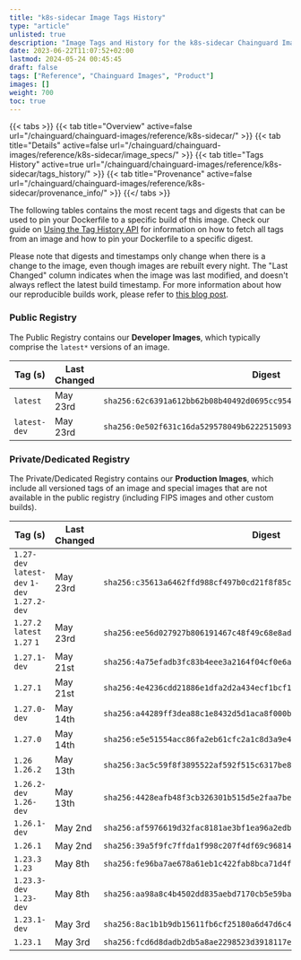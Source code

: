 ```yaml
---
title: "k8s-sidecar Image Tags History"
type: "article"
unlisted: true
description: "Image Tags and History for the k8s-sidecar Chainguard Image"
date: 2023-06-22T11:07:52+02:00
lastmod: 2024-05-24 00:45:45
draft: false
tags: ["Reference", "Chainguard Images", "Product"]
images: []
weight: 700
toc: true
---
```


{{< tabs >}}
{{< tab title="Overview" active=false url="/chainguard/chainguard-images/reference/k8s-sidecar/" >}}
{{< tab title="Details" active=false url="/chainguard/chainguard-images/reference/k8s-sidecar/image_specs/" >}}
{{< tab title="Tags History" active=true url="/chainguard/chainguard-images/reference/k8s-sidecar/tags_history/" >}}
{{< tab title="Provenance" active=false url="/chainguard/chainguard-images/reference/k8s-sidecar/provenance_info/" >}}
{{</ tabs >}}

The following tables contains the most recent tags and digests that can be used to pin your Dockerfile to a specific build of this image. Check our guide on [Using the Tag History API](/chainguard/chainguard-images/using-the-tag-history-api/) for information on how to fetch all tags from an image and how to pin your Dockerfile to a specific digest.

Please note that digests and timestamps only change when there is a change to the image, even though images are rebuilt every night. The "Last Changed" column indicates when the image was last modified, and doesn't always reflect the latest build timestamp. For more information about how our reproducible builds work, please refer to [this blog post](https://www.chainguard.dev/unchained/reproducing-chainguards-reproducible-image-builds).

### Public Registry
The Public Registry contains our **Developer Images**, which typically comprise the `latest*` versions of an image.

| Tag (s)       | Last Changed | Digest                                                                    |
|---------------|--------------|---------------------------------------------------------------------------|
|  `latest`     | May 23rd     | `sha256:62c6391a612bb62b08b40492d0695cc95497881efc38d81b7fb403a33f1f4631` |
|  `latest-dev` | May 23rd     | `sha256:0e502f631c16da529578049b62225150934b1f8b8665fa804402c446ab98a0ff` |


### Private/Dedicated Registry
The Private/Dedicated Registry contains our **Production Images**, which include all versioned tags of an image and special images that are not available in the public registry (including FIPS images and other custom builds).

| Tag (s)                                       | Last Changed | Digest                                                                    |
|-----------------------------------------------|--------------|---------------------------------------------------------------------------|
|  `1.27-dev` `latest-dev` `1-dev` `1.27.2-dev` | May 23rd     | `sha256:c35613a6462ffd988cf497b0cd21f8f85cf0ab316355c3aa6feed5ab2938e714` |
|  `1.27.2` `latest` `1.27` `1`                 | May 23rd     | `sha256:ee56d027927b806191467c48f49c68e8ad789271d1a9ec7d7bce52c99dbeb122` |
|  `1.27.1-dev`                                 | May 21st     | `sha256:4a75efadb3fc83b4eee3a2164f04cf0e6a85c774f44ac06ad8bdd206bcadc314` |
|  `1.27.1`                                     | May 21st     | `sha256:4e4236cdd21886e1dfa2d2a434ecf1bcf1f16168aa8d5cb98ff6ccf33d2c2473` |
|  `1.27.0-dev`                                 | May 14th     | `sha256:a44289ff3dea88c1e8432d5d1aca8f000bf3a0632de02c694ca55dcd97b0f149` |
|  `1.27.0`                                     | May 14th     | `sha256:e5e51554acc86fa2eb61cfc2a1c8d3a9e4dfc1ab6b11a70f55945fb2d427b2c4` |
|  `1.26` `1.26.2`                              | May 13th     | `sha256:3ac5c59f8f3895522af592f515c6317be85ef3203f1216bb7fb4ad7e472f5cd2` |
|  `1.26.2-dev` `1.26-dev`                      | May 13th     | `sha256:4428eafb48f3cb326301b515d5e2faa7be1c56756a1a42532e9f69ee67f987af` |
|  `1.26.1-dev`                                 | May 2nd      | `sha256:af5976619d32fac8181ae3bf1ea96a2edb30019309bfa3760400484deeaba0a0` |
|  `1.26.1`                                     | May 2nd      | `sha256:39a5f9fc7ffda1f998c207f4df69c9681485b0f8d970322ef1dc74224d5ea547` |
|  `1.23.3` `1.23`                              | May 8th      | `sha256:fe96ba7ae678a61eb1c422fab8bca71d4faa1f520ba35a441789856488e89ebb` |
|  `1.23.3-dev` `1.23-dev`                      | May 8th      | `sha256:aa98a8c4b4502dd835aebd7170cb5e59ba1ae9a5156da184a9de8b0879072ed6` |
|  `1.23.1-dev`                                 | May 3rd      | `sha256:8ac1b1b9db15611fb6cf25180a6d47d6c41d4981b2a04101e49effd15eca53e6` |
|  `1.23.1`                                     | May 3rd      | `sha256:fcd6d8dadb2db5a8ae2298523d3918117e8ed4951ac8217fe46365c491428adc` |

